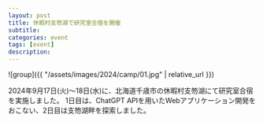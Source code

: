 ```yaml
---
layout: post
title: 休暇村支笏湖で研究室合宿を開催
subtitle: 
categories: event
tags: [event]
description: 
---
```

![group]({{ "/assets/images/2024/camp/01.jpg" | relative_url }})

2024年9月17日(火)〜18日(水)に、北海道千歳市の休暇村支笏湖にて研究室合宿を実施しました。
1日目は、ChatGPT APIを用いたWebアプリケーション開発をおこない、2日目は支笏湖畔を探索しました。

